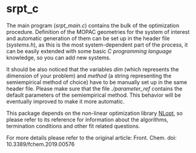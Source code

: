 # srpt_c

The main program (*srpt_main.c*) contains the bulk of the optimization procedure. Definition of the MOPAC geometries for the system of interest and automatic generation of them can be set up in the header file (*systems.h*), as this is the most system-dependent part of the process, it can be easily extended with some basic *C programming language* knowledge, so you can add new systems. 

It should be also noticed that the variables *dim* (which represents the dimension of your problem) and *method* (a string representing the semiempirical method of choice) have to be manually set up in the same header file. Please make sure that the file *./parameter_ref* contains the default parameters of the semiempirical method. This behavior will be eventually improved to make it more automatic.

This package depends on the non-linear optimization library [NLopt](https://github.com/stevengj/nlopt), so please refer to its reference for information about the algorithms, termination conditions and other fit related questions.

For more details please refer to the original article: Front. Chem. doi: 10.3389/fchem.2019.00576 
